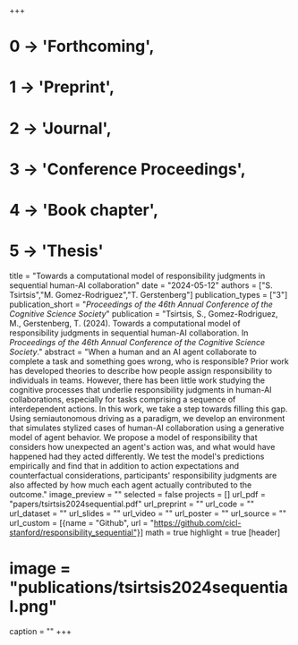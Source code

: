 +++
# 0 -> 'Forthcoming',
# 1 -> 'Preprint',
# 2 -> 'Journal',
# 3 -> 'Conference Proceedings',
# 4 -> 'Book chapter',
# 5 -> 'Thesis'

title = "Towards a computational model of responsibility judgments in sequential human-AI collaboration"
date = "2024-05-12"
authors = ["S. Tsirtsis","M. Gomez-Rodriguez","T. Gerstenberg"]
publication_types = ["3"]
publication_short = "_Proceedings of the 46th Annual Conference of the Cognitive Science Society_"
publication = "Tsirtsis, S., Gomez-Rodriguez, M., Gerstenberg, T. (2024). Towards a computational model of responsibility judgments in sequential human-AI collaboration. In _Proceedings of the 46th Annual Conference of the Cognitive Science Society_."
abstract = "When a human and an AI agent collaborate to complete a task and something goes wrong, who is responsible? Prior work has developed theories to describe how people assign responsibility to individuals in teams. However, there has been little work studying the cognitive processes that underlie responsibility judgments in human-AI collaborations, especially for tasks comprising a sequence of interdependent actions. In this work, we take a step towards filling this gap. Using semiautonomous driving as a paradigm, we develop an environment that simulates stylized cases of human-AI collaboration using a generative model of agent behavior. We propose a model of responsibility that considers how unexpected an agent's action was, and what would have happened had they acted differently. We test the model's predictions empirically and find that in addition to action expectations and counterfactual considerations, participants' responsibility judgments are also affected by how much each agent actually contributed to the outcome."
image_preview = ""
selected = false
projects = []
url_pdf = "papers/tsirtsis2024sequential.pdf"
url_preprint = ""
url_code = ""
url_dataset = ""
url_slides = ""
url_video = ""
url_poster = ""
url_source = ""
url_custom = [{name = "Github", url = "https://github.com/cicl-stanford/responsibility_sequential"}]
math = true
highlight = true
[header]
# image = "publications/tsirtsis2024sequential.png"
caption = ""
+++